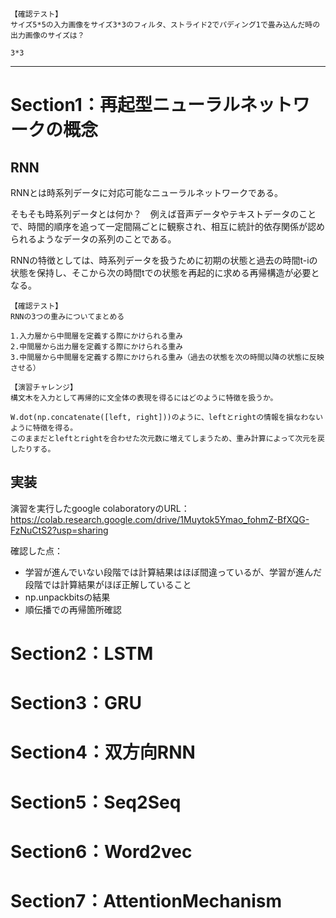 ```
【確認テスト】
サイズ5*5の入力画像をサイズ3*3のフィルタ、ストライド2でパディング1で畳み込んだ時の出力画像のサイズは？

3*3
```

---

# Section1：再起型ニューラルネットワークの概念
## RNN
RNNとは時系列データに対応可能なニューラルネットワークである。

そもそも時系列データとは何か？　例えば音声データやテキストデータのことで、時間的順序を追って一定間隔ごとに観察され、相互に統計的依存関係が認められるようなデータの系列のことである。

RNNの特徴としては、時系列データを扱うために初期の状態と過去の時間t-iの状態を保持し、そこから次の時間tでの状態を再起的に求める再帰構造が必要となる。

```
【確認テスト】
RNNの3つの重みについてまとめる

1.入力層から中間層を定義する際にかけられる重み
2.中間層から出力層を定義する際にかけられる重み
3.中間層から中間層を定義する際にかけられる重み（過去の状態を次の時間以降の状態に反映させる）
```

```
【演習チャレンジ】
構文木を入力として再帰的に文全体の表現を得るにはどのように特徴を扱うか。

W.dot(np.concatenate([left, right]))のように、leftとrightの情報を損なわないように特徴を得る。
このままだとleftとrightを合わせた次元数に増えてしまうため、重み計算によって次元を戻したりする。
```

## 実装
演習を実行したgoogle colaboratoryのURL：https://colab.research.google.com/drive/1Muytok5Ymao_fohmZ-BfXQG-FzNuCtS2?usp=sharing

確認した点：
* 学習が進んでいない段階では計算結果はほぼ間違っているが、学習が進んだ段階では計算結果がほぼ正解していること
* np.unpackbitsの結果
* 順伝播での再帰箇所確認

# Section2：LSTM
# Section3：GRU
# Section4：双方向RNN
# Section5：Seq2Seq
# Section6：Word2vec
# Section7：AttentionMechanism
